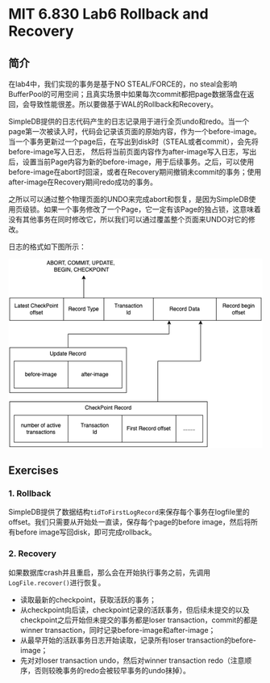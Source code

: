 # MIT 6.830 Lab6 Rollback and Recovery


## 简介

在lab4中，我们实现的事务是基于NO STEAL/FORCE的，no steal会影响BufferPool的可用空间；且真实场景中如果每次commit都把page数据落盘在返回，会导致性能很差。所以要做基于WAL的Rollback和Recovery。

SimpleDB提供的日志代码产生的日志记录用于进行全页undo和redo。当一个page第一次被读入时，代码会记录该页面的原始内容，作为一个before-image。当一个事务更新过一个page后，在写出到disk时（STEAL或者commit），会先将before-image写入日志， 然后将当前页面内容作为after-image写入日志，写出后，设置当前Page内容为新的before-image，用于后续事务。之后，可以使用before-image在abort时回滚，或者在Recovery期间撤销未commit的事务；使用after-image在Recovery期间redo成功的事务。

之所以可以通过整个物理页面的UNDO来完成abort和恢复，是因为SimpleDB使用页级锁。如果一个事务修改了一个Page，它一定有该Page的独占锁，这意味着没有其他事务在同时修改它，所以我们可以通过覆盖整个页面来UNDO对它的修改。

日志的格式如下图所示：

![logstructure](MIT-6.830-lab6-Rollback-and-Recovery/logstructure.png)

## Exercises

### 1. Rollback

SimpleDB提供了数据结构`tidToFirstLogRecord`来保存每个事务在logfile里的offset。我们只需要从开始处一直读，保存每个page的before image，然后将所有before image写回disk，即可完成rollback。

### 2. Recovery

如果数据库crash并且重启，那么会在开始执行事务之前，先调用`LogFile.recover()`进行恢复。

- 读取最新的checkpoint，获取活跃的事务；
- 从checkpoint向后读，checkpoint记录的活跃事务，但后续未提交的以及checkpoint之后开始但未提交的事务都是loser transaction，commit的都是winner transaction，同时记录before-image和after-image；
- 从最早开始的活跃事务日志开始读取，记录所有loser transaction的before-image；
- 先对对loser transaction undo，然后对winner transaction redo（注意顺序，否则较晚事务的redo会被较早事务的undo抹掉）。


